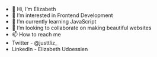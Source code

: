 - 👋 Hi, I’m Elizabeth
- 👀 I’m interested in Frontend Development
- 🌱 I’m currently learning JavaScript
- 💞️ I’m looking to collaborate on making beautiful websites
- 📫 How to reach me 
- Twitter - @justtliz_
- LinkedIn - Elizabeth Udoessien
<!---
emem-ette/emem-ette is a ✨ special ✨ repository because its `README.md` (this file) appears on your GitHub profile.
You can click the Preview link to take a look at your changes.
--->
